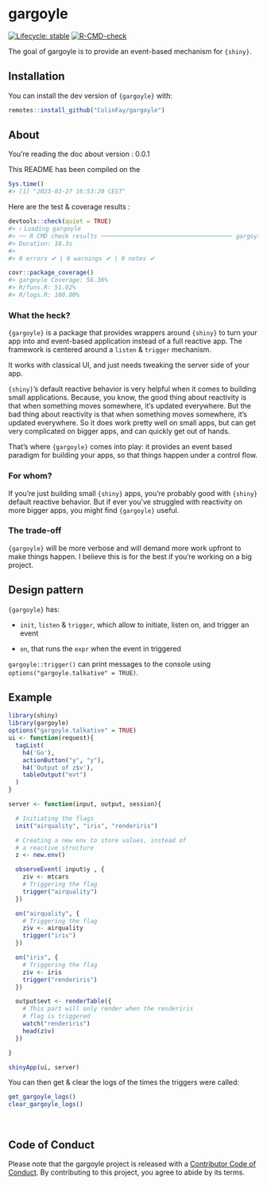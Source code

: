 
<!-- README.md is generated from README.Rmd. Please edit that file -->

# gargoyle

<!-- badges: start -->

[![Lifecycle:
stable](https://img.shields.io/badge/lifecycle-stable-brightgreen.svg)](https://lifecycle.r-lib.org/articles/stages.html#stable)
[![R-CMD-check](https://github.com/ColinFay/gargoyle/actions/workflows/R-CMD-check.yaml/badge.svg)](https://github.com/ColinFay/gargoyle/actions/workflows/R-CMD-check.yaml)
<!-- badges: end -->

The goal of gargoyle is to provide an event-based mechanism for
`{shiny}`.

## Installation

You can install the dev version of `{gargoyle}` with:

``` r
remotes::install_github("ColinFay/gargoyle")
```

## About

You’re reading the doc about version : 0.0.1

This README has been compiled on the

``` r
Sys.time()
#> [1] "2023-03-27 16:53:20 CEST"
```

Here are the test & coverage results :

``` r
devtools::check(quiet = TRUE)
#> ℹ Loading gargoyle
#> ── R CMD check results ───────────────────────────────────── gargoyle 0.0.1 ────
#> Duration: 10.3s
#> 
#> 0 errors ✔ | 0 warnings ✔ | 0 notes ✔
```

``` r
covr::package_coverage()
#> gargoyle Coverage: 56.36%
#> R/funs.R: 51.02%
#> R/logs.R: 100.00%
```

### What the heck?

`{gargoyle}` is a package that provides wrappers around `{shiny}` to
turn your app into and event-based application instead of a full
reactive app. The framework is centered around a `listen` & `trigger`
mechanism.

It works with classical UI, and just needs tweaking the server side of
your app.

`{shiny}`’s default reactive behavior is very helpful when it comes to
building small applications. Because, you know, the good thing about
reactivity is that when something moves somewhere, it’s updated
everywhere. But the bad thing about reactivity is that when something
moves somewhere, it’s updated everywhere. So it does work pretty well on
small apps, but can get very complicated on bigger apps, and can quickly
get out of hands.

That’s where `{gargoyle}` comes into play: it provides an event based
paradigm for building your apps, so that things happen under a control
flow.

### For whom?

If you’re just building small `{shiny}` apps, you’re probably good with
`{shiny}` default reactive behavior. But if ever you’ve struggled with
reactivity on more bigger apps, you might find `{gargoyle}` useful.

### The trade-off

`{gargoyle}` will be more verbose and will demand more work upfront to
make things happen. I believe this is for the best if you’re working on
a big project.

## Design pattern

`{gargoyle}` has:

- `init`, `listen` & `trigger`, which allow to initiate, listen on, and
  trigger an event

- `on`, that runs the `expr` when the event in triggered

`gargoyle::trigger()` can print messages to the console using
`options("gargoyle.talkative" = TRUE)`.

## Example

``` r
library(shiny)
library(gargoyle)
options("gargoyle.talkative" = TRUE)
ui <- function(request){
  tagList(
    h4('Go'),
    actionButton("y", "y"),
    h4('Output of z$v'),
    tableOutput("evt")
  )
}

server <- function(input, output, session){

  # Initiating the flags
  init("airquality", "iris", "renderiris")

  # Creating a new env to store values, instead of
  # a reactive structure
  z <- new.env()

  observeEvent( input$y , {
    z$v <- mtcars
    # Triggering the flag
    trigger("airquality")
  })

  on("airquality", {
    # Triggering the flag
    z$v <- airquality
    trigger("iris")
  })

  on("iris", {
    # Triggering the flag
    z$v <- iris
    trigger("renderiris")
  })

  output$evt <- renderTable({
    # This part will only render when the renderiris
    # flag is triggered
    watch("renderiris")
    head(z$v)
  })

}

shinyApp(ui, server)
```

You can then get & clear the logs of the times the triggers were called:

``` r
get_gargoyle_logs()
clear_gargoyle_logs()
```

<br>

## Code of Conduct

Please note that the gargoyle project is released with a [Contributor
Code of
Conduct](https://www.contributor-covenant.org/version/2/0/code_of_conduct/).
By contributing to this project, you agree to abide by its terms.
